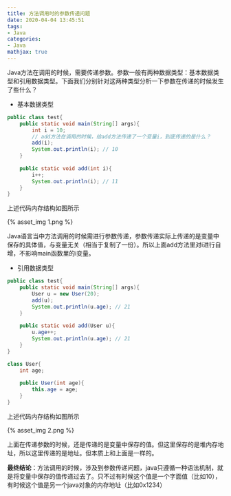 ```yaml
---
title: 方法调用时的参数传递问题
date: 2020-04-04 13:45:51
tags:
- Java
categories:
- Java
mathjax: true
---
```


Java方法在调用的时候，需要传递参数。参数一般有两种数据类型：基本数据类型和引用数据类型。下面我们分别针对这两种类型分析一下参数在传递的时候发生了些什么？

- 基本数据类型

```java
public class test{
    public static void main(String[] args){
        int i = 10;
        // add方法在调用的时候，给add方法传递了一个变量i，到底传递的是什么？
        add(i);
        System.out.println(i); // 10
    }
    
    public static void add(int i){
        i++;
        System.out.println(i); // 11
    }
}
```

上述代码内存结构如图所示

{% asset_img 1.png %}

Java语言当中方法调用的时候需进行参数传递，参数传递实际上传递的是变量中保存的具体值，与变量无关（相当于复制了一份）。所以上面add方法里对i进行自增，不影响main函数里的i变量。



- 引用数据类型

```java
public class test{
    public static void main(String[] args){
        User u = new User(20);
        add(u);
        System.out.println(u.age); // 21
    }
    
    public static void add(User u){
        u.age++;
        System.out.println(u.age); // 21
    }
}

class User{
    int age;
    
    public User(int age){
        this.age = age;
    }
}
```

上述代码内存结构如图所示

{% asset_img 2.png %}

上面在传递参数的时候，还是传递的是变量中保存的值。但这里保存的是堆内存地址，所以这里传递的是地址。但本质上和上面是一样的。



**最终结论**：方法调用的时候，涉及到参数传递问题，java只遵循一种语法机制，就是将变量中保存的值传递过去了。只不过有时候这个值是一个字面值（比如10），有时候这个值是另一个java对象的内存地址（比如0x1234）